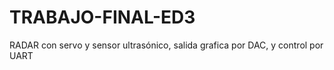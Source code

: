 # TRABAJO-FINAL-ED3
RADAR con servo y sensor ultrasónico, salida grafica por DAC, y control por UART

